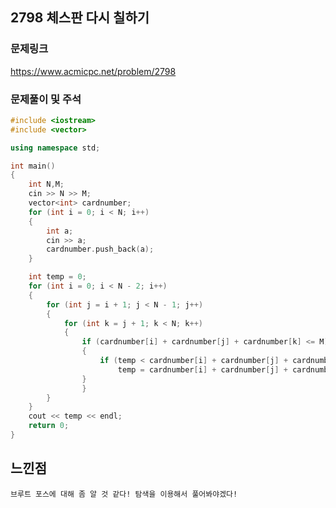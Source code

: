 ## 2798 체스판 다시 칠하기

### 문제링크
https://www.acmicpc.net/problem/2798

### 문제풀이 및 주석

```C++
#include <iostream>
#include <vector>

using namespace std;

int main()
{
	int N,M;
	cin >> N >> M;
	vector<int> cardnumber;
	for (int i = 0; i < N; i++)
	{
		int a;
		cin >> a;
		cardnumber.push_back(a);
	}

	int temp = 0;
	for (int i = 0; i < N - 2; i++)
	{
		for (int j = i + 1; j < N - 1; j++)
		{
			for (int k = j + 1; k < N; k++)
			{
				if (cardnumber[i] + cardnumber[j] + cardnumber[k] <= M)
				{
					if (temp < cardnumber[i] + cardnumber[j] + cardnumber[k])
						temp = cardnumber[i] + cardnumber[j] + cardnumber[k];
				}
				}
		}
	}
	cout << temp << endl;
	return 0;
}


```


## 느낀점
```
브루트 포스에 대해 좀 알 것 같다! 탐색을 이용해서 풀어봐야겠다!

```


